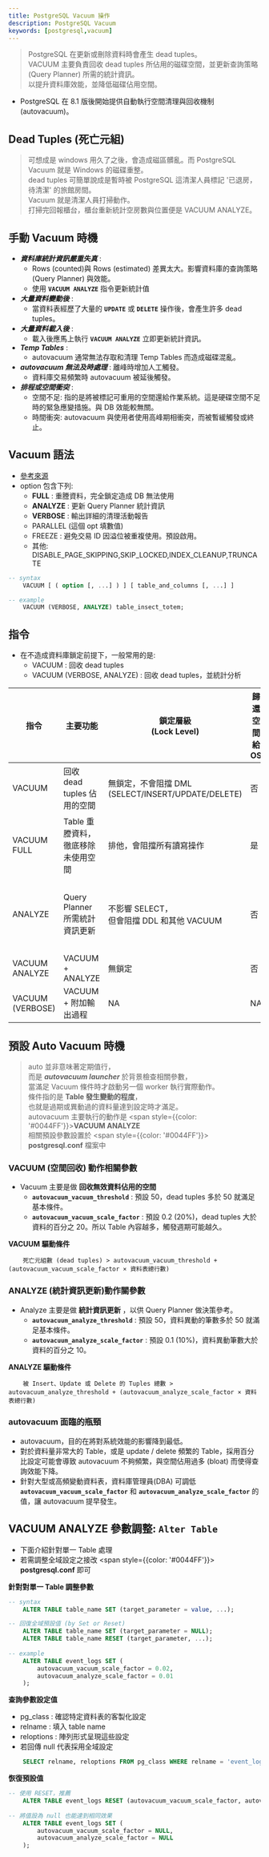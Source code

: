 ```yaml
---
title: PostgreSQL Vacuum 操作
description: PostgreSQL Vacuum
keywords: [postgresql,vacuum]
---
```


> PostgreSQL 在更新或刪除資料時會產生 dead tuples。  
> VACUUM 主要負責回收 dead tuples 所佔用的磁碟空間，並更新查詢策略 \(Query Planner) 所需的統計資訊。  
> 以提升資料庫效能，並降低磁碟佔用空間。   

* PostgreSQL 在 8.1 版後開始提供自動執行空間清理與回收機制 \(autovacuum)。 

## Dead Tuples \(死亡元組)
> 可想成是 windows 用久了之後，會造成磁區髒亂。而 PostgreSQL Vacuum 就是 Windows 的磁碟重整。  
> dead tuples 可簡單說成是暫時被 PostgreSQL 這清潔人員標記 '已退房，待清潔' 的旅館房間。  
> Vacuum 就是清潔人員打掃動作。    
> 打掃完回報櫃台，櫃台重新統計空房數與位置便是 VACUUM ANALYZE。  

## 手動 Vacuum 時機
* ___資料庫統計資訊嚴重失真___ : 
    * Rows \(counted)與 Rows \(estimated) 差異太大。影響資料庫的查詢策略 \(Query Planner) 與效能。 
    * 使用 <code>__VACUUM ANALYZE__</code> 指令更新統計值
* ___大量資料變動後___ : 
    * 當資料表經歷了大量的 <code>__UPDATE__</code> 或 <code>__DELETE__</code> 操作後，會產生許多 dead tuples。
* ___大量資料載入後___ : 
    * 載入後應馬上執行 <code>__VACUUM ANALYZE__</code> 立即更新統計資訊。 
* ___Temp Tables___ : 
    * autovacuum 通常無法存取和清理 Temp Tables 而造成磁碟混亂。
* ___autovacuum 無法及時處理___ : 離峰時增加人工觸發。
    * 資料庫交易頻繁時 autovacuum 被延後觸發。  
* ___排程或空間衝突___ : 
    * 空間不足: 指的是將被標記可重用的空間還給作業系統。這是硬碟空間不足時的緊急應變措施。與 DB 效能較無關。
    * 時間衝突: autovacuum 與使用者使用高峰期相衝突，而被暫緩觸發或終止。
    
## Vacuum 語法
* [參考來源](https://docs.postgresql.tw/reference/sql-commands/vacuum)    
* option 包含下列:
    * __FULL__ : 重謄資料，完全鎖定造成 DB 無法使用 
    * __ANALYZE__ : 更新 Query Planner 統計資訊 
    * __VERBOSE__ : 輸出詳細的清理活動報告
    * PARALLEL \(這個 opt 填數值)
    * FREEZE : 避免交易 ID 因溢位被重複使用。預設啟用。
    * 其他: DISABLE_PAGE_SKIPPING,SKIP_LOCKED,INDEX_CLEANUP,TRUNCATE  

```sql
-- syntax
    VACUUM [ ( option [, ...] ) ] [ table_and_columns [, ...] ]

-- example    
    VACUUM (VERBOSE, ANALYZE) table_insect_totem;
```

## 指令
* 在不造成資料庫鎖定前提下，一般常用的是: 
    * VACUUM : 回收 dead tuples
    * VACUUM (VERBOSE, ANALYZE) : 回收 dead tuples，並統計分析

| 指令  | 主要功能 | 鎖定層級 <br/>(Lock Level) | 歸還空間給 OS | 效能 | 使用時機 | 
| ---- |  ----  |  ----  |  ----  |  ----  |  ----  | 
| VACUUM | 回收 dead tuples 佔用的空間 | 無鎖定，不會阻擋 DML <br/>(SELECT/INSERT/UPDATE/DELETE) | 否 | 輕微 I/O | 日常手動維護、大量資料刪改後 | 
| VACUUM FULL | Table 重謄資料，徹底移除未使用空間 | 排他，會阻擋所有讀寫操作 | 是 | 大量 I/O+CPU | 必需縮小檔案大小時，應於離峰時維護用 | 
| ANALYZE | Query Planner 所需統計資訊更新 | 不影響 SELECT，<br/>但會阻擋 DDL 和其他 VACUUM | 否 | 少量讀取和 CPU 計算 | 查詢效能下降、執行計畫不佳時、大量資料載入後 | 
| VACUUM ANALYZE | VACUUM + ANALYZE | 無鎖定 | 否 | 少量 I/O | 日常手動維護指令 | 
| VACUUM (VERBOSE) | VACUUM + 附加輸出過程 |  NA | NA | NA | 用於了解 VACUUM 的過程 | 


## 預設 Auto Vacuum 時機
> auto 並非意味著定期值行，  
> 而是 ___autovacuum launcher___ 於背景檢查相關參數，  
> 當滿足 Vacuum 條件時才啟動另一個 worker 執行實際動作。   
> 條件指的是 __Table 發生變動的程度__，  
> 也就是過期或異動過的資料量達到設定時才滿足。  
> autovacuum 主要執行的動作是 <span style={{color: '#0044FF'}}>__VACUUM ANALYZE__</span>   
> 相關預設參數設置於 <span style={{color: '#0044FF'}}> __postgresql.conf__ </span> 檔案中

### VACUUM (空間回收) 動作相關參數
* Vacuum 主要是做 __回收無效資料佔用的空間__
    * <code>__autovacuum_vacuum_threshold__</code> : 預設 50，dead tuples 多於 50 就滿足基本條件。
    * <code>__autovacuum_vacuum_scale_factor__</code> : 預設 0.2 \(20%)，dead tuples 大於資料的百分之 20。所以 Table 內容越多，觸發週期可能越久。

__VACUUM 驅動條件__

```
    死亡元組數 (dead tuples) > autovacuum_vacuum_threshold + (autovacuum_vacuum_scale_factor × 資料表總行數)
```

### ANALYZE (統計資訊更新)動作關參數
* Analyze 主要是做 __統計資訊更新__ ，以供 Query Planner 做決策參考。  
    * <code>__autovacuum_analyze_threshold__</code> : 預設 50，資料異動的筆數多於 50 就滿足基本條件。
    * <code>__autovacuum_analyze_scale_factor__</code> : 預設 0.1 \(10%)，資料異動筆數大於資料的百分之 10。

__ANALYZE 驅動條件__

```
    被 Insert、Update 或 Delete 的 Tuples 總數 > autovacuum_analyze_threshold + (autovacuum_analyze_scale_factor × 資料表總行數)
```

### autovacuum 面臨的瓶頸
* autovacuum，目的在將對系統效能的影響降到最低。
* 對於資料量非常大的 Table，或是 update / delete 頻繁的 Table，採用百分比設定可能會導致 autovacuum 不夠頻繁，與空間佔用過多 \(bloat) 而使得查詢效能下降。
* 針對大型或高頻變動資料表，資料庫管理員\(DBA) 可調低 <code>__autovacuum_vacuum_scale_factor__</code> 和 <code>__autovacuum_analyze_scale_factor__</code> 的值，讓 autovacuum 提早發生。


## VACUUM ANALYZE 參數調整: <code>__Alter Table__</code>
* 下面介紹針對單一 Table 處理
* 若需調整全域設定之接改 <span style={{color: '#0044FF'}}> __postgresql.conf__ </span> 即可

__針對對單一 Table 調整參數__

```sql
-- syntax
    ALTER TABLE table_name SET (target_parameter = value, ...);

-- 回復全域預設值 (by Set or Reset)   
    ALTER TABLE table_name SET (target_parameter = NULL);
    ALTER TABLE table_name RESET (target_parameter, ...);
    
-- example 
    ALTER TABLE event_logs SET (
        autovacuum_vacuum_scale_factor = 0.02,
        autovacuum_analyze_scale_factor = 0.01
    );    
```

__查詢參數設定值__
* pg_class : 確認特定資料表的客製化設定
* relname : 填入 table name
* reloptions : 陣列形式呈現這些設定
* 若回傳 null 代表採用全域設定

```sql
    SELECT relname, reloptions FROM pg_class WHERE relname = 'event_logs';
```

__恢復預設值__

```sql
-- 使用 RESET，推薦
    ALTER TABLE event_logs RESET (autovacuum_vacuum_scale_factor, autovacuum_analyze_scale_factor);
    
-- 將值設為 null 也能達到相同效果
    ALTER TABLE event_logs SET (
        autovacuum_vacuum_scale_factor = NULL,
        autovacuum_analyze_scale_factor = NULL
    );   
```